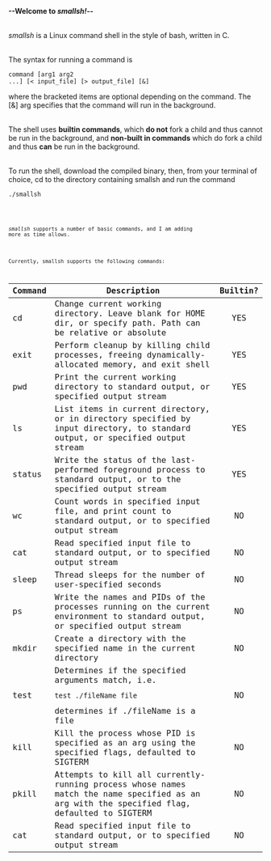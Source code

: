 <head><b>--Welcome to <i>smallsh!</i>--</b></head><br><br>


<i>smallsh</i> is a Linux command shell in the style of bash, written in C.<br><br>


The syntax for running a command is
<br><pre><code>command [arg1 arg2 ...] [&lt; input_file] [&gt; output_file] [&]</code></pre>
where the bracketed items are optional depending on the command. The [&] arg specifies that the command will run in the background.<br><br>


The shell uses <b>builtin commands</b>, which <b>do not</b> fork a child and thus cannot be run in the background, and <b>non-built in commands</b> which do fork a child and thus <b>can</b> be run in the background.<br><br>

To run the shell, download the compiled binary, then, from your terminal of choice, cd to the directory containing smallsh and run the command <pre><code>./smallsh</pre><code><br>

<i>smallsh</i> supports a number of basic commands, and I am adding more as time allows.<br><br>

Currently, smallsh supports the following commands:
<table>
<thead>
<tr>
<th align="center">Command</th>
<th align="center">Description</th>
<th align="center">Builtin?</th>
</thead>
<tbody>
<tr>
<td align="left">cd</td>
<td align="left">Change current working directory. Leave blank for HOME dir, or specify path. Path can be relative or absolute</td>
<td align="center">YES</td>
</tr>
<tr>
<td align="left">exit</td>
<td align="left">Perform cleanup by killing child processes, freeing dynamically-allocated memory, and exit shell</td>
<td align="center">YES</td>
</tr>
<tr>
<td align="left">pwd</td>
<td align="left">Print the current working directory to standard output, or specified output stream</td>
<td align="center">YES</td>
</tr>
<tr>
<td align="left">ls</td>
<td align="left">List items in current directory, or in directory specified by input directory, to standard output, or specified output stream</td>
<td align="center">YES</td>
</tr>
<tr>
<td align="left">status</td>
<td align="left">Write the status of the last-performed foreground process to standard output, or to the specified output stream</td>
<td align="center">YES</td>
</tr>
<tr>
<td align="left">wc</td>
<td align="left">Count words in specified input file, and print count to standard output, or to specified output stream</td>
<td align="center">NO</td>
</tr>
<tr>
<td align="left">cat</td>
<td align="left">Read specified input file to standard output, or to specified output stream</td>
<td align="center">NO</td>
</tr>
<tr>
<td align="left">sleep</td>
<td align="left">Thread sleeps for the number of user-specified seconds</td>
<td align="center">NO</td>
</tr>
<tr>
<td align="left">ps</td>
<td align="left">Write the names and PIDs of the processes running on the current environment to standard output, or specified output stream</td>
<td align="center">NO</td>
</tr>
<tr>
<td align="left">mkdir</td>
<td align="left">Create a directory with the specified name in the current directory</td>
<td align="center">NO</td>
</tr>
<tr>
<td align="left">test</td>
<td align="left">Determines if the specified arguments match, i.e. <pre><code>test ./fileName file</code></pre> determines if ./fileName is a file</td>
<td align="center">NO</td>
</tr>
<tr>
<td align="left">kill</td>
<td align="left">Kill the process whose PID is specified as an arg using the specified flags, defaulted to SIGTERM</td>
<td align="center">NO</td>
</tr>
<tr>
<td align="left">pkill</td>
<td align="left">Attempts to kill all currently-running process whose names match the name specified as an arg with the specified flag, defaulted to SIGTERM</td>
<td align="center">NO</td>
</tr>
<tr>
<td align="left">cat</td>
<td align="left">Read specified input file to standard output, or to specified output stream</td>
<td align="center">NO</td>
</tr>
</tbody>
</table>